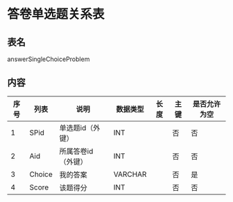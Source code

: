 ﻿
# 答卷单选题关系表


## 表名

answerSingleChoiceProblem

## 内容


| 序号 | 列表 | 说明               | 数据类型 | 长度 | 主键 | 是否允许为空 |
| ---- | ---- | ------------------ | -------- | ---- | ---- | ------------ |
| 1    | SPid | 单选题id（外键）   | INT      |      | 否   | 否           |
| 2    | Aid  | 所属答卷id（外键） | INT      |      | 否   | 否           |
| 3    | Choice  | 我的答案  | VARCHAR      |      | 否   | 是           |
| 4    | Score  | 该题得分 | INT      |      | 否   | 否           |















